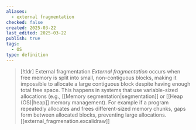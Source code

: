 ```yaml
---
aliases:
  - external fragmentation
checked: false
created: 2025-03-22
last_edited: 2025-03-22
publish: true
tags:
  - OS
type: definition
---
```

>[!tldr] External fragmentation
>_External fragmentation_ occurs when free memory is split into small, non-contiguous blocks, making it impossible to allocate a large contiguous block despite having enough total free space. This happens in systems that use variable-sized allocations (e.g., [[Memory segmentation|segmentation]] or [[Heap (OS)|heap]] memory management). For example if a program repeatedly allocates and frees different-sized memory chunks, gaps form between allocated blocks, preventing large allocations.
>[[external_fragmenation.excalidraw]]

